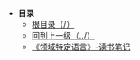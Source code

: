 * **目录**
  * [根目录（/）](/README)
  * [回到上一级（../）](/README)
  * [《领域特定语言》-读书笔记](/study/领域特定语言DSL/《领域特定语言》-读书笔记)

